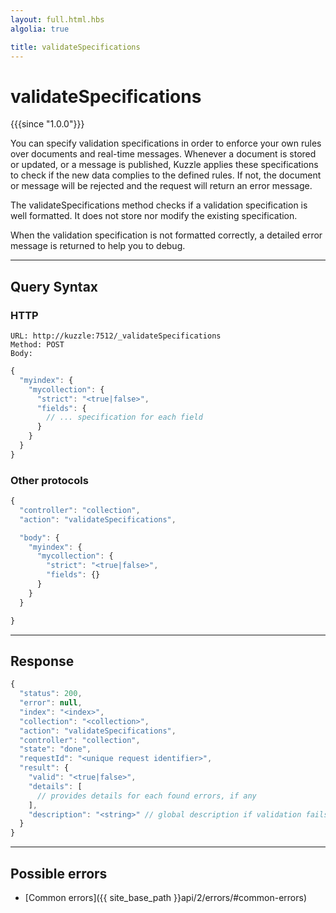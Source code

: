 ```yaml
---
layout: full.html.hbs
algolia: true

title: validateSpecifications
---
```


# validateSpecifications

{{{since "1.0.0"}}}

You can specify validation specifications in order to enforce your own rules over documents and real-time messages.
Whenever a document is stored or updated, or a message is published, Kuzzle applies these specifications to check if the new data complies to the defined rules. If not, the document or message will be rejected and the request will return an error message.

The validateSpecifications method checks if a validation specification is well formatted. It does not store nor modify the existing specification.

When the validation specification is not formatted correctly, a detailed error message is returned to help you to debug.

---

## Query Syntax

### HTTP

```http
URL: http://kuzzle:7512/_validateSpecifications
Method: POST  
Body:
```

```js
{
  "myindex": {
    "mycollection": {
      "strict": "<true|false>",
      "fields": {
        // ... specification for each field
      }
    }
  }
}
```

### Other protocols

```js
{
  "controller": "collection",
  "action": "validateSpecifications",

  "body": {
    "myindex": {
      "mycollection": {
        "strict": "<true|false>",
        "fields": {}
      }
    }
  }

}
```

---

## Response

```javascript
{
  "status": 200,
  "error": null,
  "index": "<index>",
  "collection": "<collection>",
  "action": "validateSpecifications",
  "controller": "collection",
  "state": "done",
  "requestId": "<unique request identifier>",
  "result": {
    "valid": "<true|false>",
    "details": [ 
      // provides details for each found errors, if any
    ],
    "description": "<string>" // global description if validation fails
  }
}
```
---

## Possible errors

- [Common errors]({{ site_base_path }}api/2/errors/#common-errors)
